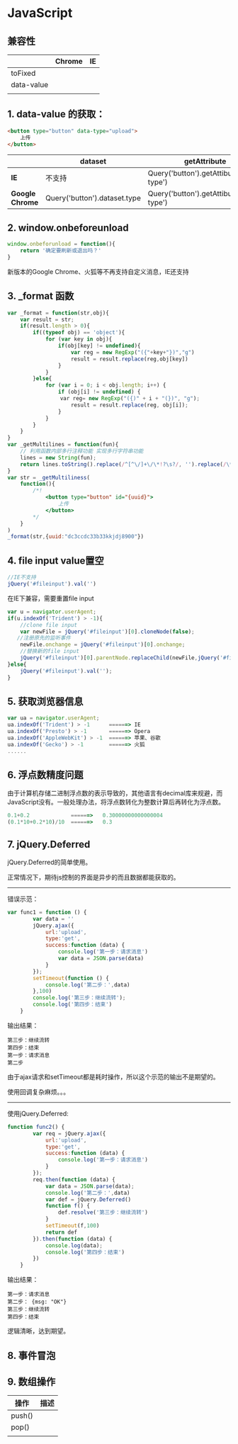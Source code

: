 # JavaScript

## 兼容性

|            | Chrome | IE   |
| ---------- | ------ | ---- |
| toFixed    |        |      |
| data-value |        |      |
|            |        |      |

## 1. data-value 的获取：

```html
<button type="button" data-type="upload">
    上传
</button>
```

|                   | dataset                      | getAttribute                             |
| ----------------- | ---------------------------- | ---------------------------------------- |
| **IE**            | 不支持                       | Query('button').getAttibute('data-type') |
| **Google Chrome** | Query('button').dataset.type | Query('button').getAttibute('data-type') |

## 2. window.onbeforeunload

```js
window.onbeforunload = function(){
    return '确定要刷新或退出吗？'
}
```

新版本的Google Chrome、火狐等不再支持自定义消息，IE还支持

## 3. _format 函数

```js
var _format = function(str,obj){
    var result = str;
    if(result.length > 0){
        if((typeof obj) == 'object'){
            for (var key in obj){
                if(obj[key] != undefined){
                    var reg = new RegExp("({"+key+"})","g")
                    result = result.replace(reg,obj[key])
                } 
            }
        }else{
            for (var i = 0; i < obj.length; i++) {
                if (obj[i] != undefined) {
　　　　　　　　　　var reg= new RegExp("({)" + i + "(})", "g");
                    result = result.replace(reg, obj[i]);
                }
            }
        }
    }
}
var _getMultilines = function(fun){
    // 利用函数内部多行注释功能 实现多行字符串功能
    lines = new String(fun);
    return lines.toString().replace(/^[^\/]+\/\*!?\s?/, '').replace(/\*\/[^\/]+$/, '');
}
var str = _getMultiliness(
    function(){
        /*!
        	<button type="button" id="{uuid}">
    			上传
			</button>
        */
    }
)
_format(str,{uuid:"dc3ccdc33b33kkjdj8900"})
```

## 4. file input value置空

```js
//IE不支持
jQuery('#fileinput').val('')
```

在IE下兼容，需要重置file input

```js
var u = navigator.userAgent;
if(u.indexOf('Trident') > -1){
    //clone file input
    var newFile = jQuery('#fileinput')[0].cloneNode(false);
   //注册原先的监听事件
    newFile.onchange = jQuery('#fileinput')[0].onchange;
    //替换新的file input
    jQuery('#fileinput')[0].parentNode.replaceChild(newFile,jQuery('#fileinput')[0]);
}else{
    jQuery('#fileinput').val('');
}
```

## 5. 获取浏览器信息

```js
var ua = navigator.userAgent;
ua.indexOf('Trident') > -1		======>	IE
ua.indexOf('Presto') > -1		======>	Opera
ua.indexOf('AppleWebKit') > -1	======> 苹果、谷歌
ua.indexOf('Gecko') > -1		======>	火狐
......
```

## 6. 浮点数精度问题

由于计算机存储二进制浮点数的表示导致的，其他语言有decimal库来规避，而JavaScript没有。一般处理办法，将浮点数转化为整数计算后再转化为浮点数。

```js
0.1+0.2  			======>   0.30000000000000004
(0.1*10+0.2*10)/10	======>   0.3
```

## 7. jQuery.Deferred

jQuery.Deferred的简单使用。

正常情况下，期待js控制的界面是异步的而且数据都能获取的。

<hr>

错误示范：

```js
var func1 = function () {
        var data = ''
        jQuery.ajax({
            url:'upload',
            type:'get',
            success:function (data) {
                console.log('第一步：请求消息')
                var data = JSON.parse(data)
            }
        });
        setTimeout(function () {
            console.log('第二步：',data)
        },100)
        console.log('第三步：继续流转');
        console.log('第四步：结束')
    }
```

输出结果：

```
第三步：继续流转
第四步：结束
第一步：请求消息
第二步
```

由于ajax请求和setTimeout都是耗时操作，所以这个示范的输出不是期望的。

使用回调复杂麻烦。。。

<hr>

使用jQuery.Deferred:

```js
function func2() {
        var req = jQuery.ajax({
            url:'upload',
            type:'get',
            success:function (data) {
                console.log('第一步：请求消息')
            }
        });
        req.then(function (data) {
            var data = JSON.parse(data);
            console.log('第二步：',data)
            var def = jQuery.Deferred()
            function f() {
                def.resolve('第三步：继续流转')
            }
            setTimeout(f,100)
            return def
        }).then(function (data) {
            console.log(data);
            console.log('第四步：结束')
        })
    }
```

输出结果：

```
第一步：请求消息
第二步： {msg: "OK"}
第三步：继续流转
第四步：结束
```

逻辑清晰，达到期望。

## 8. 事件冒泡

## 9. 数组操作

| 操作   | 描述 |
| ------ | ---- |
| push() |      |
| pop()  |      |
|        |      |





